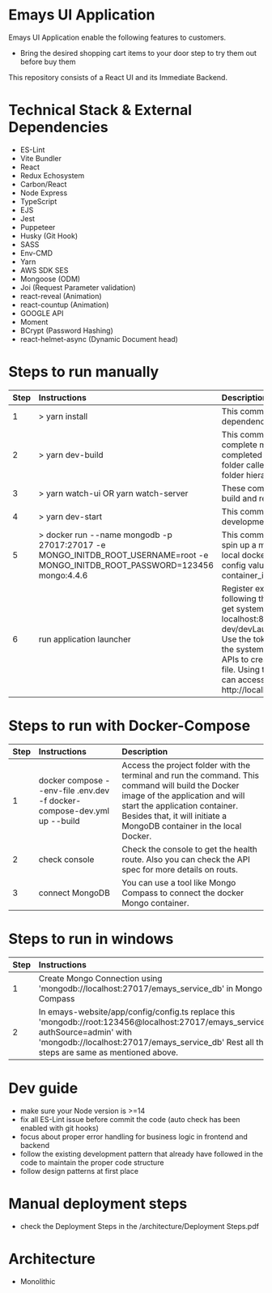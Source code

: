 # Emays UI Application
Emays UI Application enable the following features to customers.
 - Bring the desired shopping cart items to your door step to try them out before buy them

This repository consists of a React UI and its Immediate Backend.

# Technical Stack & External Dependencies

- ES-Lint
- Vite Bundler
- React
- Redux Echosystem
- Carbon/React
- Node Express
- TypeScript
- EJS
- Jest
- Puppeteer
- Husky (Git Hook)
- SASS
- Env-CMD
- Yarn
- AWS SDK SES
- Mongoose (ODM)
- Joi (Request Parameter validation)
- react-reveal (Animation)
- react-countup (Animation)
- GOOGLE API
- Moment
- BCrypt (Password Hashing)
- react-helmet-async (Dynamic Document head)

# Steps to run manually
| Step  | Instructions                                | Description                                                                                               |
| ----- |:--------------------------------------------|:--------------------------------------------------------------------------------------------------------- |
| 1     | > yarn install | This command will install the dependencies. |
| 2     | > yarn dev-build | This command will build the complete module. Once it completed you will find a new folder called app-dist in your folder hierarchy |
| 3     | > yarn watch-ui OR yarn watch-server | These commands will run the build and re-start. |
| 4     | > yarn dev-start | This command will run the development server. |
| 5     | > docker run --name mongodb -p 27017:27017 -e MONGO_INITDB_ROOT_USERNAME=root -e MONGO_INITDB_ROOT_PASSWORD=123456 mongo:4.4.6 | This command can be used to spin up a mongo container in your local docker. Then change the config value MONGODB_HOST to container_ip. |
| 6     | run application launcher | Register external system user by following the "Manual Test" and get system token. Hit localhost:8080/api-dev/devLaunch on the browser. Use the token you got and launch the system. Also, you can find the APIs to create Users in the same file. Using those credentials you can access Dashboard. http://localhost:8080/#/dashboard |

# Steps to run with Docker-Compose
| Step  | Instructions                                | Description                                                                                               |
| ----- |:--------------------------------------------|:--------------------------------------------------------------------------------------------------------- |
| 1     | docker compose --env-file .env.dev -f docker-compose-dev.yml up --build | Access the project folder with the terminal and run the command. This command will build the Docker image of the application and will start the application container. Besides that, it will initiate a MongoDB container in the local Docker.|
| 2     | check console | Check the console to get the health route. Also you can check the API spec for more details on routs. |
| 3     | connect MongoDB | You can use a tool like Mongo Compass to connect the docker Mongo container. |

# Steps to run in windows
| Step  | Instructions                                                                                     |
| ----- |:-------------------------------------------------------------------------------------------------|                                                     
| 1     | Create Mongo Connection using 'mongodb://localhost:27017/emays_service_db' in Mongo Compass |
| 2     | In emays-website/app/config/config.ts replace this 'mongodb://root:123456@localhost:27017/emays_service_db?authSource=admin' with 'mongodb://localhost:27017/emays_service_db' Rest all the steps are same as mentioned above.|

# Dev guide
- make sure your Node version is >=14
- fix all ES-Lint issue before commit the code (auto check has been enabled with git hooks)
- focus about proper error handling for business logic in frontend and backend
- follow the existing development pattern that already have followed in the code to maintain the proper code structure
- follow design patterns at first place

# Manual deployment steps
- check the Deployment Steps in the /architecture/Deployment Steps.pdf

# Architecture
- Monolithic
